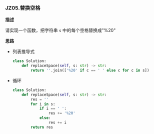 ### <span id="jz05">JZ05.替换空格</span>

**描述**

请实现一个函数，把字符串 `s` 中的每个空格替换成"%20"

**思路**

- 列表推导式

  ```python
  class Solution:
      def replaceSpace(self, s: str) -> str:
          return ''.join(['%20' if c == ' ' else c for c in s])
  ```

- 循环

  ```python
  class Solution:
      def replaceSpace(self, s: str) -> str:
          res = ''
          for i in s:
              if i == ' ':
                  res += '%20'
              else:
                  res += i
          return res
  ```

### 